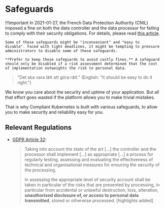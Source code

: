 # Safeguards

!!!important
    In 2021-01-27, the French Data Protection Authority (CNIL) imposed a fine on both the data controller and the data processor for failing to comply with their security obligations. For details, please read [this article](https://www.fieldfisher.com/en/services/privacy-security-and-information/privacy-security-and-information-law-blog/cnil-fines-controller-and-processor-for-security-v).

    Some of these safeguards might be "inconvenient" and "easy to disable". Faced with tight deadlines, it might be tempting to pressure administrators to disable some of these safeguards.

    **Prefer to keep these safeguards to avoid costly fines.** A safeguard should only be disabled if a risk assessment determined that the cost of implementation outweights the risk to personal data.

> "Det ska vara lätt att göra rätt." (English: "It should be easy to do it right.")

We know you care about the security and uptime of your application. But all that effort goes wasted if the platform allows you to make trivial mistakes.

That is why Compliant Kubernetes is built with various safeguards, to allow you to make security and reliability easy for you.

## Relevant Regulations

* [GDPR Article 32](https://gdpr-info.eu/art-32-gdpr/):

    > Taking into account the state of the art [...] the controller and the processor shall implement [...] as appropriate [...] a process for regularly testing, assessing and evaluating the effectiveness of technical and organisational measures for ensuring the security of the processing.
    >
    > In assessing the appropriate level of security account shall be taken in particular of the risks that are presented by processing, in particular from accidental or unlawful destruction, loss, alteration, **unauthorised disclosure of, or access to personal data transmitted**, stored or otherwise processed. [highlights added]
